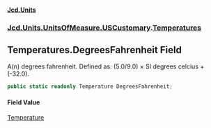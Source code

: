 #### [Jcd.Units](index.md 'index')
### [Jcd.Units.UnitsOfMeasure.USCustomary](Jcd.Units.UnitsOfMeasure.USCustomary.md 'Jcd.Units.UnitsOfMeasure.USCustomary').[Temperatures](Temperatures.md 'Jcd.Units.UnitsOfMeasure.USCustomary.Temperatures')

## Temperatures.DegreesFahrenheit Field

A(n) degrees fahrenheit. Defined as: (5.0/9.0) × SI degrees celcius + (-32.0).

```csharp
public static readonly Temperature DegreesFahrenheit;
```

#### Field Value
[Temperature](Temperature.md 'Jcd.Units.UnitTypes.Temperature')